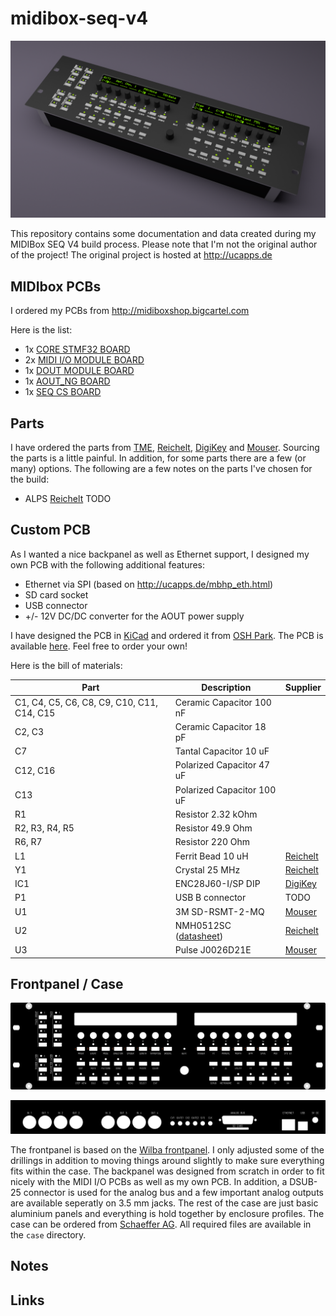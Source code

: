 # midibox-seq-v4

![Rendering](images/render1.png)

This repository contains some documentation and data created during my MIDIBox SEQ V4 build process. Please note that I'm not the original author of the project! The original project is hosted at http://ucapps.de

## MIDIbox PCBs

I ordered my PCBs from http://midiboxshop.bigcartel.com

Here is the list:

- 1x [CORE STMF32 BOARD](http://midiboxshop.bigcartel.com/product/core-stm32f4-board)
- 2x [MIDI I/O MODULE BOARD](http://midiboxshop.bigcartel.com/product/midi-i-o-module-board)
- 1x [DOUT MODULE BOARD](http://midiboxshop.bigcartel.com/product/dout-module-board)
- 1x [AOUT_NG BOARD](http://midiboxshop.bigcartel.com/product/aout_ng-module-board)
- 1x [SEQ CS BOARD](http://midiboxshop.bigcartel.com/product/seq-cs-board)

## Parts

I have ordered the parts from [TME](http://www.tme.eu/en), [Reichelt](http://www.reichelt.com/), [DigiKey](http://www.digikey.com) and [Mouser](http://www.mouser.com). Sourcing the parts is a little painful. In addition, for some parts there are a few (or many) options. The following are a few notes on the parts I've chosen for the build:

- ALPS [Reichelt](https://www.reichelt.com/Drehimpulsgeber/STEC12E08/3/index.html?&ACTION=3&LA=5011&GROUP=B29&GROUPID=3714&ARTICLE=73923&OFFSET=1000&SORT=artnr)
TODO

## Custom PCB

As I wanted a nice backpanel as well as Ethernet support, I designed my own PCB with the following additional features:

- Ethernet via SPI (based on http://ucapps.de/mbhp_eth.html)
- SD card socket
- USB connector
- +/- 12V DC/DC converter for the AOUT power supply

I have designed the PCB in [KiCad](http://kicad-pcb.org/) and ordered it from [OSH Park](https://oshpark.com/). The PCB is available [here](https://oshpark.com/shared_projects/DuxxcHS7). Feel free to order your own!

Here is the bill of materials:


| Part | Description | Supplier |
| --- | --- | --- |
| C1, C4, C5, C6, C8, C9, C10, C11, C14, C15 | Ceramic Capacitor 100 nF |
| C2, C3 | Ceramic Capacitor 18 pF |
| C7 | Tantal Capacitor 10 uF |
| C12, C16 | Polarized Capacitor 47 uF |
| C13 | Polarized Capacitor 100 uF |
| R1 | Resistor 2.32 kOhm |
| R2, R3, R4, R5 | Resistor 49.9 Ohm |
| R6, R7 | Resistor 220 Ohm |
| L1 | Ferrit Bead 10 uH | [Reichelt](https://www.reichelt.com/Filter/BEAD-10-60/3/index.html?&ACTION=3&LA=5011&GROUP=B43&GROUPID=3175&ARTICLE=105527&OFFSET=1000&SORT=artnr) |
| Y1 | Crystal 25 MHz | [Reichelt](https://www.reichelt.com/Quarze/25-0000-HC49U-S/3/index.html?&ACTION=3&LA=5011&GROUP=B41&GROUPID=3173&ARTICLE=58657&OFFSET=1000&SORT=artnr) |
| IC1 | ENC28J60-I/SP DIP | [DigiKey](http://www.digikey.ch/product-detail/de/ENC28J60-I%2FSP/ENC28J60-I%2FSP-ND/1680061) |
| P1 | USB B connector | TODO |
| U1 | 3M SD-RSMT-2-MQ | [Mouser](http://www.mouser.ch/ProductDetail/3M-Electronic-Solutions-Division/SD-RSMT-2-MQ/?qs=sGAEpiMZZMufgI%252bQGy4rlDprx2TSk7jDVrUYDCI8Alc%3d) |
| U2 | NMH0512SC ([datasheet](http://www.farnell.com/datasheets/1790401.pdf)) | [Reichelt](https://www.reichelt.com/Wandler-Module-DC-DC/NMH0512SC/3/index.html?&ACTION=3&LA=5011&GROUP=P853&GROUPID=4956&ARTICLE=140676&OFFSET=1000&SORT=artnr)
| U3 | Pulse J0026D21E | [Mouser](http://www.mouser.ch/search/ProductDetail.aspx?r=673-J0026D21E) |


## Frontpanel / Case

![Frontpanel](images/front.svg)

![Backpanel](images/top.svg)

The frontpanel is based on the [Wilba frontpanel](http://www.midibox.org/dokuwiki/doku.php?id=wilba_mb_seq). I only adjusted some of the drillings in addition to moving things around slightly to make sure everything fits within the case. The backpanel was designed from scratch in order to fit nicely with the MIDI I/O PCBs as well as my own PCB. In addition, a DSUB-25 connector is used for the analog bus and a few important analog outputs are available seperatly on 3.5 mm jacks. The rest of the case are just basic aluminium panels and everything is hold together by enclosure profiles. The case can be ordered from [Schaeffer AG](https://www.schaeffer-ag.de). All required files are available in the ``case`` directory.

## Notes


## Links



